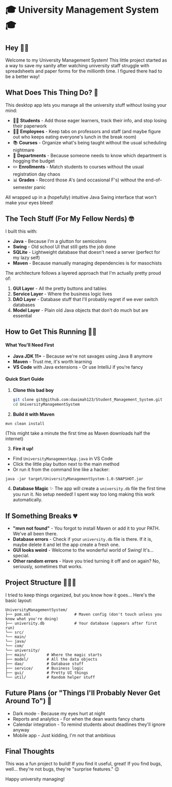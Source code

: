 # 🎓 University Management System 🎓

## Hey 👋🏾

Welcome to my University Management System! This little project started as a way to save my sanity after watching university staff struggle with spreadsheets and paper forms for the millionth time. I figured there had to be a better way!

## What Does This Thing Do? 🤔

This desktop app lets you manage all the university stuff without losing your mind:

* 👨‍🎓 **Students** - Add those eager learners, track their info, and stop losing their paperwork
* 👩‍🏫 **Employees** - Keep tabs on professors and staff (and maybe figure out who keeps eating everyone's lunch in the break room)
* 📚 **Courses** - Organize what's being taught without the usual scheduling nightmare
* 🏢 **Departments** - Because someone needs to know which department is hogging the budget
* ✏️ **Enrollments** - Match students to courses without the usual registration day chaos
* 📊 **Grades** - Record those A's (and occasional F's) without the end-of-semester panic

All wrapped up in a (hopefully) intuitive Java Swing interface that won't make your eyes bleed!

## The Tech Stuff (For My Fellow Nerds) 🤓

I built this with:

* **Java** - Because I'm a glutton for semicolons
* **Swing** - Old school UI that still gets the job done
* **SQLite** - Lightweight database that doesn't need a server (perfect for my lazy self)
* **Maven** - Because manually managing dependencies is for masochists

The architecture follows a layered approach that I'm actually pretty proud of:

1. **GUI Layer** - All the pretty buttons and tables
2. **Service Layer** - Where the business logic lives
3. **DAO Layer** - Database stuff that I'll probably regret if we ever switch databases
4. **Model Layer** - Plain old Java objects that don't do much but are essential

## How to Get This Running 🏃‍♂️

#### What You'll Need First

* **Java JDK 11+** - Because we're not savages using Java 8 anymore
* **Maven** - Trust me, it's worth learning
* **VS Code** with Java extensions - Or use IntelliJ if you're fancy

#### Quick Start Guide

1. **Clone this bad boy**
   ```bash
   git clone git@github.com:daaimah123/Student_Management_System.git
   cd UniversityManagementSystem
   ```
2. **Build it with Maven**

```shellscript
mvn clean install
```

(This might take a minute the first time as Maven downloads half the internet)

3. **Fire it up!**

- Find `UniversityManagementApp.java` in VS Code
- Click the little play button next to the main method
- Or run it from the command line like a hacker:

```shellscript
java -jar target/UniversityManagementSystem-1.0-SNAPSHOT.jar
```

4. **Database Magic** ✨
   The app will create a `university.db` file the first time you run it. No setup needed! I spent way too long making this work automatically.

## If Something Breaks 💔

- **"mvn not found"** - You forgot to install Maven or add it to your PATH. We've all been there.
- **Database errors** - Check if your `university.db` file is there. If it is, maybe delete it and let the app create a fresh one.
- **GUI looks weird** - Welcome to the wonderful world of Swing! It's... special.
- **Other random errors** - Have you tried turning it off and on again? No, seriously, sometimes that works.

## Project Structure 👷🏾‍♀️

I tried to keep things organized, but you know how it goes... Here's the basic layout:

```
UniversityManagementSystem/
├── pom.xml                   # Maven config (don't touch unless you know what you're doing)
├── university.db             # Your database (appears after first run)
└── src/
└── main/
└── java/
└── com/
└── university/
├── main/         # Where the magic starts
├── model/        # All the data objects
├── dao/          # Database stuff
├── service/      # Business logic
├── gui/          # Pretty UI things
└── util/         # Random helper stuff
```

## Future Plans (or "Things I'll Probably Never Get Around To") 🔮

- Dark mode - Because my eyes hurt at night
- Reports and analytics - For when the dean wants fancy charts
- Calendar integration - To remind students about deadlines they'll ignore anyway
- Mobile app - Just kidding, I'm not that ambitious

## Final Thoughts

This was a fun project to build! If you find it useful, great! If you find bugs, well... they're not bugs, they're "surprise features." 😉

Happy university managing!
